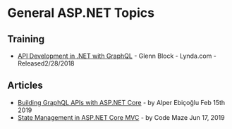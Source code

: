 # General ASP.NET Topics 

## Training  
- [API Development in .NET with GraphQL](https://www.lynda.com/NET-tutorials/API-Development-NET-GraphQL/664823-2.html) - Glenn Block - Lynda.com - Released2/28/2018

## Articles  
- [Building GraphQL APIs with ASP.NET Core](https://medium.com/volosoft/building-graphql-apis-with-asp-net-core-419b32a5305b) - by Alper Ebiçoğlu Feb 15th 2019
- [State Management in ASP.NET Core MVC](https://code-maze.com/state-management-in-asp-net-core-mvc/) - by Code Maze Jun 17, 2019
